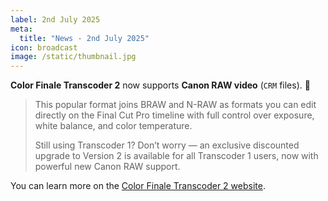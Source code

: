 ```yaml
---
label: 2nd July 2025
meta:
  title: "News - 2nd July 2025"
icon: broadcast
image: /static/thumbnail.jpg
---
```


**Color Finale Transcoder 2** now supports **Canon RAW video** (`CRM` files). 🥳

> This popular format joins BRAW and N-RAW as formats you can edit directly on the Final Cut Pro timeline with full control over exposure, white balance, and color temperature.
>
> Still using Transcoder 1? Don’t worry — an exclusive discounted upgrade to Version 2 is available for all Transcoder 1 users, now with powerful new Canon RAW support.

You can learn more on the [Color Finale Transcoder 2 website](https://colorfinale.com/transcoder).